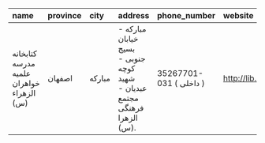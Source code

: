 | name                                     | province   | city   | address                                                                  | phone_number            | website           |
|:-----------------------------------------|:-----------|:-------|:-------------------------------------------------------------------------|:------------------------|:------------------|
| كتابخانه مدرسه علمیه خواهران الزهراء (س) | اصفهان     | مباركه | مباركه - خیابان بسیج جنوبی - كوچه شهید عبدیان - مجتمع فرهنگی الزهرا (س). | 35267701-031 ( داخلی  ) | http://lib.whc.ir |